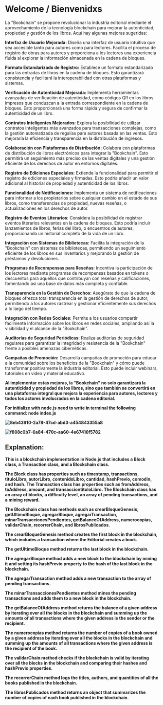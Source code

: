<h1>Welcome / Bienvenidxs </h1>

La "Bookchain" se propone revolucionar la industria editorial mediante el aprovechamiento de la tecnología blockchain para mejorar la autenticidad, propiedad y gestión de los libros. Aquí hay algunas mejoras sugeridas:

<b>Interfaz de Usuario Mejorada:</b>
Diseña una interfaz de usuario intuitiva que sea accesible tanto para autores como para lectores. Facilita el proceso de registro de obras para autores y proporciona a los lectores una experiencia fluida al explorar la información almacenada en la cadena de bloques.

<b>Formato Estandarizado de Registro:</b>
Establece un formato estandarizado para las entradas de libros en la cadena de bloques. Esto garantizará consistencia y facilitará la interoperabilidad con otras plataformas y sistemas.

<b>Verificación de Autenticidad Mejorada:</b>
Implementa herramientas avanzadas de verificación de autenticidad, como códigos QR en los libros impresos que conduzcan a la entrada correspondiente en la cadena de bloques. Esto proporcionará una forma rápida y segura de confirmar la autenticidad de un libro.

<b>Contratos Inteligentes Mejorados:</b>
Explora la posibilidad de utilizar contratos inteligentes más avanzados para transacciones complejas, como la gestión automatizada de regalías para autores basada en las ventas. Esto mejoraría la eficiencia y transparencia en la distribución de ingresos.

<b>Colaboración con Plataformas de Distribución:</b>
Colabora con plataformas de distribución de libros electrónicos para integrar la "Bookchain". Esto permitirá un seguimiento más preciso de las ventas digitales y una gestión eficiente de los derechos de autor en entornos digitales.

<b>Registro de Ediciones Especiales:</b>
Extiende la funcionalidad para permitir el registro de ediciones especiales y firmadas. Esto podría añadir un valor adicional al historial de propiedad y autenticidad de los libros.

<b>Funcionalidad de Notificaciones:</b>
Implementa un sistema de notificaciones para informar a los propietarios sobre cualquier cambio en el estado de sus libros, como transferencias de propiedad, nuevas reseñas, o actualizaciones en los derechos de autor.

<b>Registro de Eventos Literarios:</b>
Considera la posibilidad de registrar eventos literarios relevantes en la cadena de bloques. Esto podría incluir lanzamientos de libros, ferias del libro, o encuentros de autores, proporcionando un historial completo de la vida de un libro.

<b>Integración con Sistemas de Bibliotecas:</b>
Facilita la integración de la "Bookchain" con sistemas de bibliotecas, permitiendo un seguimiento eficiente de los libros en sus inventarios y mejorando la gestión de préstamos y devoluciones.

<b>Programas de Recompensas para Reseñas:</b>
Incentiva la participación de los lectores mediante programas de recompensas basados en tokens o descuentos para aquellos que contribuyan con reseñas y calificaciones, fomentando así una base de datos más completa y confiable.

<b>Transparencia en la Gestión de Derechos:</b>
Asegúrate de que la cadena de bloques ofrezca total transparencia en la gestión de derechos de autor, permitiendo a los autores rastrear y gestionar eficientemente sus derechos a lo largo del tiempo.

<b>Integración con Redes Sociales:</b>
Permite a los usuarios compartir fácilmente información sobre los libros en redes sociales, ampliando así la visibilidad y el alcance de la "Bookchain".

<b>Auditorías de Seguridad Periódicas:</b>
Realiza auditorías de seguridad regulares para garantizar la integridad y resistencia de la "Bookchain" frente a posibles amenazas cibernéticas.

<b>Campañas de Promoción:</b>
Desarrolla campañas de promoción para educar a la comunidad sobre los beneficios de la "Bookchain" y cómo puede transformar positivamente la industria editorial. Esto puede incluir webinars, tutoriales en video y material educativo.

<b>Al implementar estas mejoras, la "Bookchain" no solo garantizará la autenticidad y propiedad de los libros, sino que también se convertirá en una plataforma integral que mejora la experiencia para autores, lectores y todos los actores involucrados en la cadena editorial.

For initialize with node.js need to write in terminal the following command: 
node index.js

![8eb43910-2a78-47cd-abd3-a454843355a8](https://user-images.githubusercontent.com/42222419/221434229-52a87d1d-7ecd-47ba-8a95-e7fa798a87d9.jpeg)

![f808c0b7-6a84-470c-aa60-4e67416f5782](https://user-images.githubusercontent.com/42222419/221434231-3083fcca-235d-4a3b-b35a-8ae367645b47.jpeg)

<h2>Explanation:</h2>

This is a blockchain implementation in Node.js that includes a Block class, a Transaction class, and a Blockchain class.

The Block class has properties such as timestamp, transactions, tituloLibro, autorLibro, contenidoLibro, cantidad, hashPrevio, comodin, and hash. The Transaction class has properties such as fromAddress, toAddress, amount, and transacciontituloLibro. The Blockchain class has an array of blocks, a difficulty level, an array of pending transactions, and a mining reward.

The Blockchain class has methods such as crearBloqueGenesis, getUltimoBloque, agregarBloque, agregarTransaction, minarTransaccionesPendientes, getBalanceOfAddress, numerocopias, validarChain, recorrerChain, and librosPublicados.

The crearBloqueGenesis method creates the first block in the blockchain, which includes a transaction where the Editorial creates a book.

The getUltimoBloque method returns the last block in the blockchain.

The agregarBloque method adds a new block to the blockchain by mining it and setting its hashPrevio property to the hash of the last block in the blockchain.

The agregarTransaction method adds a new transaction to the array of pending transactions.

The minarTransaccionesPendientes method mines the pending transactions and adds them to a new block in the blockchain.

The getBalanceOfAddress method returns the balance of a given address by iterating over all the blocks in the blockchain and summing up the amounts of all transactions where the given address is the sender or the recipient.

The numerocopias method returns the number of copies of a book owned by a given address by iterating over all the blocks in the blockchain and summing up the amounts of all transactions where the given address is the recipient of the book.

The validarChain method checks if the blockchain is valid by iterating over all the blocks in the blockchain and comparing their hashes and hashPrevio properties.

The recorrerChain method logs the titles, authors, and quantities of all the books published in the blockchain.

The librosPublicados method returns an object that summarizes the number of copies of each book published in the blockchain.

